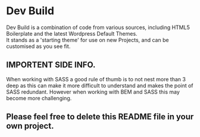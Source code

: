 # Dev Build
Dev Build is a combination of code from various sources, including HTML5 Boilerplate and the latest Wordpress Default Themes.  
It stands as a 'starting theme' for use on new Projects, and can be customised as you see fit.


## IMPORTENT SIDE INFO.
When working with SASS a good rule of thumb is to not nest more than 3 deep as this can make it more difficult to understand and makes the point of SASS redundant.
However when working with BEM and SASS this may become more challenging.


## Please feel free to delete this README file in your own project.

